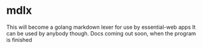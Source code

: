 # mdlx

This will become a golang markdown lexer for use by essential-web apps
It can be used by anybody though. Docs coming out soon, when the program is finished

